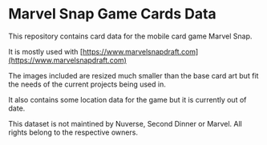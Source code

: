 # Marvel Snap Game Cards Data

This repository contains card data for the mobile card game Marvel Snap.  

It is mostly used with [https://www.marvelsnapdraft.com](https://www.marvelsnapdraft.com)

The images included are resized much smaller than the base card art but fit the needs of the current projects being used in.

It also contains some location data for the game but it is currently out of date.

This dataset is not maintined by Nuverse, Second Dinner or Marvel.  All rights belong to the respective owners.
